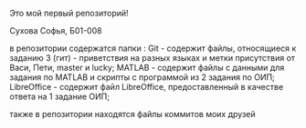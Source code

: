 Это мой первый репозиторий! 

Сухова Софья, Б01-008

в репозитории содержатся папки :
Git - содержит  файлы, относящиеся к заданию  3 (гит) - приветствия на разных языках и метки присутствия от Васи, Пети, master  и lucky;
MATLAB - содержит файлы с данными для задания по MATLAB и скрипты с программой из 2 задания по ОИП;
LibreOffice - содержит файл LibreOffice, предоставленный в качестве ответа на 1 задание ОИП;

также в репозитории находятся файлы коммитов моих друзей
